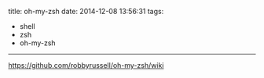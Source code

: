 title: oh-my-zsh
date: 2014-12-08 13:56:31
tags:
- shell
- zsh
- oh-my-zsh
---

https://github.com/robbyrussell/oh-my-zsh/wiki
